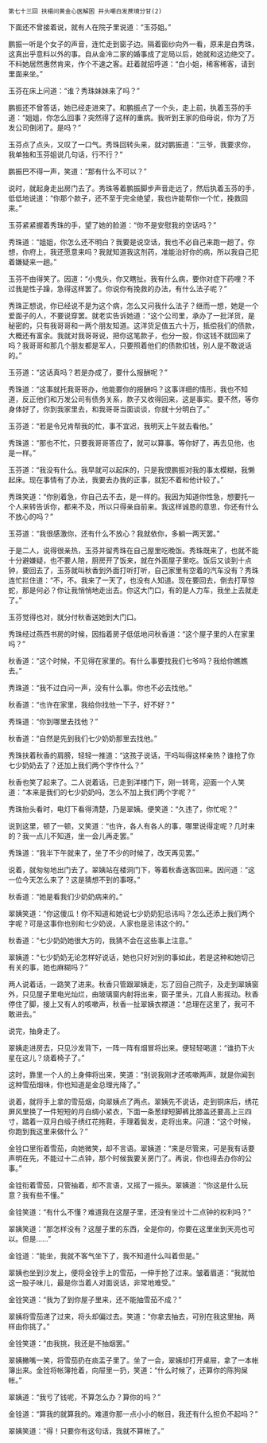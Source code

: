     第七十三回 扶榻问黄金心医解困 并头嘲白发蔗境分甘(2) 

   下面还不曾接着说，就有人在院子里说道：“玉芬姐。”

   鹏振一听是个女子的声音，连忙走到窗子边。隔着窗纱向外一看，原来是白秀珠，这真出乎意料以外的事。自从金冷二家的婚事成了定局以后，她就和这边绝交了。不料她居然惠然肯来，作个不速之客。赶着就招呼道：“白小姐，稀客稀客，请到里面来坐。”

   玉芬在床上问道：“谁？秀珠妹妹来了吗？”

   鹏振还不曾答话，她已经走进来了。和鹏振点了一个头，走上前，执着玉芬的手道：“姐姐，你怎么回事？突然得了这样的重病。我听到王家的伯母说，你为了万发公司倒闭了。是吗？”

   玉芬点了点头，又叹了一口气。秀珠回转头来，就对鹏振道：“三爷，我要求你，我单独和玉芬姐说几句话，行不行？”

   鹏振巴不得一声，笑道：“那有什么不可以？”

   说时，就起身走出房门去了。秀珠等着鹏振脚步声音走远了，然后执着玉芬的手，低低地说道：“你那个款子，还不至于完全绝望，我也许能帮你一个忙，挽救回来。”

   玉芬紧紧握着秀珠的手，望了她的脸道：“你不是安慰我的空话吗？”

   秀珠道：“姐姐，你怎么还不明白？我要是说空话，我也不必自己来跑一趟了。你想，你府上，我还愿意来吗？我就知道我这剂药，准能治好你的病，所以我自己犯着嫌疑来一趟。”

   玉芬不由得笑了。因道：“小鬼头，你又瞎扯。我有什么病，要你对症下药哩？不过我是性子躁，急得这样罢了。你说你有挽救的办法，有什么法子呢？”

   秀珠正想说，你已经说不是为这个病，怎么又问我什么法子？继而一想，她是一个爱面子的人，不要说穿罢。就老实告诉她道：“这个公司里，承办了一批洋货，是秘密的，只有我哥哥和一两个朋友知道。这洋货足值五六十万，抵偿我们的债款，大概还有富余。我就对我哥哥说，把你这笔款子，也分一股，你这钱不就回来了吗？我哥哥和那几个朋友都是军人，只要照着他们的债款扣钱，别人是不敢说话的。”

   玉芬道：“这话真吗？若是办成了，要什么报酬呢？”

   秀珠道：“这事就托我哥哥办，他能要你的报酬吗？这事详细的情形，我也不知道，反正他们和万发公司有债务关系，款子又收得回来，这是事实。要不然，等你身体好了，你到我家里去，和我哥哥当面谈谈，你就十分明白了。”

   玉芬道：“若是令兄肯帮我的忙，事不宜迟，我明天上午就去看他。”

   秀珠道：“那也不忙，只要我哥哥答应了，就可以算事。等你好了，再去见他，也是一样。”

   玉芬道：“我没有什么。我早就可以起床的，只是我恨鹏振对我的事太模糊，我懒起床。现在事情有了办法，我要去办我的正事，就犯不着和他计较了。”

   秀珠笑道：“你别着急，你自己去不去，是一样的。我因为知道你性急，想要托一个人来转告诉你，都来不及，所以只得亲自前来。我这样诚恳的意思，你还有什么不放心的吗？”

   玉芬道：“我很感激你，还有什么不放心？我就依你，多躺一两天罢。”

   于是二人，说得很亲热，玉芬并留秀珠在自己屋里吃晚饭。秀珠既来了，也就不能十分避嫌疑，也不要人陪，厨房开了饭来，就在外面屋子里吃。饭后又谈到十点钟，要回去了，玉芬就叫秋香到外面打听打听，自己家里有空着的汽车没有？秀珠连忙拦住道：“不，不。我来了一天了，也没有人知道。现在要回去，倒去打草惊蛇，那是何必？你让我悄悄地走出去。你这大门口，有的是人力车，我坐上去就走了。”

   玉芬觉得也对，就分付秋香送她到大门口。

   秀珠经过燕西书房的时候，因指着房子低低地问秋香道：“这个屋子里的人在家里吗？”

   秋香道：“这个时候，不见得在家里的。有什么事要找我们七爷吗？我给你瞧瞧去。”

   秀珠道：“我不过白问一声，没有什么事。你也不必去找他。”

   秋香道：“也许在家里，我给你找他一下子，好不好？”

   秀珠道：“你到哪里去找他？”

   秋香道：“自然是先到我们七少奶奶那里去找他。”

   秀珠扶着秋香的肩膀，轻轻一推道：“这孩子说话，干吗叫得这样亲热？谁抢了你七少奶奶去了？还加上我们两个字作什么？”

   秋香也笑了起来了。二人说着话，已走到洋楼门下，刚一转弯，迎面一个人笑道：“本来是我们的七少奶奶吗，怎么不加上我们两个字呢？”

   秀珠抬头看时，电灯下看得清楚，乃是翠姨。便笑道：“久违了，你忙呢？”

   说到这里，顿了一顿，又笑道：“也许，各人有各人的事，哪里说得定呢？几时来的？我一点儿不知道，坐一会儿再走罢。”

   秀珠道：“我半下午就来了，坐了不少的时候了，改天再见罢。”

   说着，就匆匆地出门去了。翠姨站在楼洞门下，等着秋香送客回来。因问道：“这一位今天怎么来了？这是猜想不到的事呀。”

   秋香道：“她是看我们少奶奶病来的。”

   翠姨笑道：“你这傻瓜！你不知道和她说七少奶奶犯忌讳吗？怎么还添上我们两个字呢？可是这事你也别和七少奶说，人家也是忌讳这个的。”

   秋香道：“七少奶奶她很大方的，我猜不会在这些事上注意。”

   翠姨道：“七少奶奶无论怎样好说话，她也只好对别的事如此，若是这种和她切己有关的事，她也麻糊吗？”

   两人说着话，一路笑了进来。秋香只管跟翠姨走，忘了回自己院子，及走到翠姨窗外，只见屋子里电光灿烂，由玻璃窗内射将出来，窗子里头，兀自人影摇动。秋香停住了脚，接上又有人的咳嗽声，秋香一扯翠姨衣襟道：“总理在这里了，我可不敢进去。”

   说完，抽身走了。

   翠姨走进房去，只见沙发背下，一阵一阵有烟冒将出来。便轻轻喝道：“谁扔下火星在这儿？烧着椅子了。”

   这时，靠里一个人的上身伸将出来，笑道：“别说我刚才还咳嗽两声，就是你闻到这种雪茄烟味，你也知道是金总理光降了。”

   说着，就将手上拿的雪茄烟，向翠姨点了两点。翠姨先不说话，走到铜床后，绣花屏风里换了一件短短的月白绸小紧衣，下面一条葱绿短脚裤比膝盖还要高上三四寸，踏着一双月白缎子绣红花拖鞋，手理着鬓发，走将出来。问道：“这个时候，你跑到我这里来做什么？”

   金铨口里衔着雪茄，向她微笑，却不言语。翠姨道：“来是尽管来，可是我有话要声明在先，不能过十二点钟，那个时候我要关房门了。再说，你也得去办你的公事。”

   金铨衔着雪茄，只管抽着，却不言语，又摇了一摇头。翠姨道：“你这是什么玩意？我有些不懂。”

   金铨笑道：“有什么不懂？难道我在这屋子里，还没有坐过十二点钟的权利吗？”

   翠姨笑道：“那怎样没有？这屋子里的东西，全是你的，你要在这里坐到天亮也可以。但是……”

   金铨道：“能坐，我就不客气坐下了，我不知道什么叫着但是。”

   翠姨也坐到沙发上，便将金铨手上的雪茄，一伸手抢了过来。皱着眉道：“我就怕这一股子味儿，最是你当着人对面说话，非常地难受。”

   金铨笑道：“我为了到你屋子里来，还不能抽雪茄不成？”

   翠姨将雪茄递了过来，将头却偏过去。笑道：“你拿去抽去，可别在我这里抽，两样由你挑了。”

   金铨笑道：“由我挑，我还是不抽烟罢。”

   翠姨撇嘴一笑，将雪茄扔在痰盂子里了。坐了一会，翠姨却打开桌屉，拿了一本帐簿出来。金铨将帐簿抢着，向屉里一扔，笑道：“什么时候了，还算你的陈狗屎帐。”

   翠姨道：“我亏了钱呢，不算怎么办？算你的吗？”

   金铨道：“算我的就算我的。难道你那一点小小的帐目，我还有什么担负不起吗？”

   翠姨笑道：“得！只要你有这句话，我就不算帐了。”

